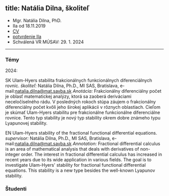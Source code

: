 title: Natália Dilna, školiteľ 
---

* Mgr. Natália Dilna, PhD.        
* IIa od 18.11.2019    
* [CV](DS_dilna/cv.doc)     
* [potvrdenie IIa](DS_dilna/potvrdenie_IIa.pdf)    
* Schválená VR MÚSAV: 29. 1. 2024     


---

### Témy

2024:

SK
Ulam-Hyers stabilita frakcionálnych funkcionálnych diferenciálnych rovníc.
    *školiteľ:* Natália Dilna, Ph.D., MI SAS, Bratislava,
    e-mail:natalia.dilna@mat.savba.sk
    *Anotácia:* Frakcionálny diferenciálny počet je oblasť
matematickej analýzy, ktorá sa zaoberá deriváciami neceločíselného
rádu. V posledných rokoch stúpa záujem o frakcionálny diferenciálny
počet kvôli jeho širokej aplikácii v rôznych oblastiach. Cieľom je
skúmať Ulam-Hyers stabilitu pre frakcionálne funkcionálne
diferenciálne rovnice. Tento typ stability je nový typ stability okrem
dobre známeho typu Lyapunovej stability.

EN
Ulam-Hyers stability of the fractional functional differential equations.
    *supervisor:* Natália Dilna, Ph.D., MI SAS, Bratislava,
    e-mail:natalia.dilna@mat.savba.sk
    *Annotation:* Fractional differential calculus is an area of
mathematical analysis that deals with derivatives of non-integer
order. The interest in fractional differential calculus has increased
in recent years due to its wide application in various fields. The
goal is to investigate Ulam-Hyers' stability for fractional functional
differential equations. This stability is a new type besides the
well-known Lyapunov stability.


### Študenti   



